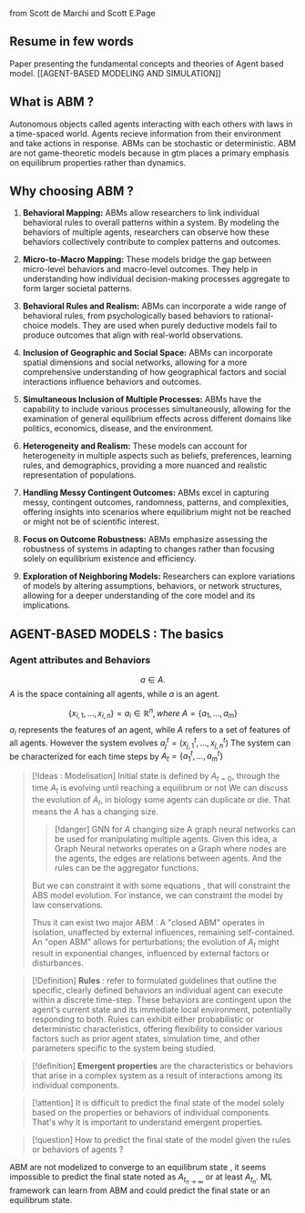 from Scott de Marchi and Scott E.Page
## Resume in few words
Paper  presenting the fundamental concepts and theories of Agent based model. [[AGENT-BASED MODELING AND SIMULATION]]

## What is ABM ?
Autonomous objects called agents interacting with each others with laws in a time-spaced world. Agents recieve information from their environment and take actions in response.
ABMs can be stochastic or deterministic.
ABM are not game-theoretic models because in gtm places a primary emphasis on equilibrum properties rather than dynamics.

## Why choosing ABM ?

1. **Behavioral Mapping:** ABMs allow researchers to link individual behavioral rules to overall patterns within a system. By modeling the behaviors of multiple agents, researchers can observe how these behaviors collectively contribute to complex patterns and outcomes.
    
2. **Micro-to-Macro Mapping:** These models bridge the gap between micro-level behaviors and macro-level outcomes. They help in understanding how individual decision-making processes aggregate to form larger societal patterns.
    
3. **Behavioral Rules and Realism:** ABMs can incorporate a wide range of behavioral rules, from psychologically based behaviors to rational-choice models. They are used when purely deductive models fail to produce outcomes that align with real-world observations.
    
4. **Inclusion of Geographic and Social Space:** ABMs can incorporate spatial dimensions and social networks, allowing for a more comprehensive understanding of how geographical factors and social interactions influence behaviors and outcomes.
    
5. **Simultaneous Inclusion of Multiple Processes:** ABMs have the capability to include various processes simultaneously, allowing for the examination of general equilibrium effects across different domains like politics, economics, disease, and the environment.
    
6. **Heterogeneity and Realism:** These models can account for heterogeneity in multiple aspects such as beliefs, preferences, learning rules, and demographics, providing a more nuanced and realistic representation of populations.
    
7. **Handling Messy Contingent Outcomes:** ABMs excel in capturing messy, contingent outcomes, randomness, patterns, and complexities, offering insights into scenarios where equilibrium might not be reached or might not be of scientific interest.
    
8. **Focus on Outcome Robustness:** ABMs emphasize assessing the robustness of systems in adapting to changes rather than focusing solely on equilibrium existence and efficiency.
    
9. **Exploration of Neighboring Models:** Researchers can explore variations of models by altering assumptions, behaviors, or network structures, allowing for a deeper understanding of the core model and its implications.
## AGENT-BASED MODELS : The basics
###  Agent attributes and Behaviors

$$ a\in A.$$
$A$ is the space containing all agents, while $a$ is an agent.

$$ \{ x_{i,1},\dots,x_{i,n}\}= a_{i} \in\mathbb{R}^{n}, where \ A =\{a_{1},...,a_{m}\}$$
$a_{i}$ represents the features of an agent, while $A$ refers to a set of features of all agents.
However the system evolves  $a_{j}^{t} = (x_{{j,1}}^{t},\dots,x_{{j,n}}^{t})$
The system can be characterized for each time steps by $A_{t}= \{a_{1}^{t},...,a_{m}^{t}\}$



>[!Ideas : Modelisation]
> Initial state is defined by $A_{t=0}$, through the time $A_{t}$ is evolving until reaching a equilibrum or not 
> We can discuss the evolution of $A_{t}$, in biology some agents can duplicate or die. That means the $A$ has a changing size. 
> > [!danger] GNN for $A$ changing size
> > A graph neural networks can be used for manipulating multiple agents.
> > Given this idea, a Graph Neural networks operates on a Graph where nodes are the agents, the edges are relations between agents. And the rules can be the aggregator functions.
>
>But we can constraint it with some equations , that will constraint the ABS model evolution. For instance, we can constraint the model by law conservations. 
> 
> Thus it can exist two major ABM :
>  A "closed ABM" operates in isolation, unaffected by external influences, remaining self-contained.
> An "open ABM" allows for perturbations; the evolution of $A_{t}$ might result in exponential changes, influenced by external factors or disturbances.


>[!Definition]
>**Rules**  : refer to formulated guidelines that outline the specific, clearly defined behaviors an individual agent can execute within a discrete time-step. These behaviors are contingent upon the agent's current state and its immediate local environment, potentially responding to both. Rules can exhibit either probabilistic or deterministic characteristics, offering flexibility to consider various factors such as prior agent states, simulation time, and other parameters specific to the system being studied.
>

>[!definition] 
>**Emergent properties** are the characteristics or behaviors that arise in a complex system as a result of interactions among its individual components.


>[!attention] 
>It is difficult to predict the final state of the model solely based on the properties or behaviors of individual components. That's why it is important to understand emergent properties.

>[!question] 
>How to predict the final state of the model given the rules or behaviors of agents ?

ABM are not modelized to converge to an equilibrum state , it seems impossible to predict the final state noted as $A_{t_{n\to \infty}}$ or at least  $A_{t_{{n}}}$. ML framework can learn from ABM and could predict the final state or an equilibrum state.















